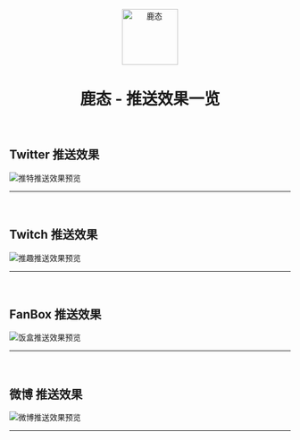 <p align="center">
  <img src="https://github.com/kanbereina/ReinaBot-2.0/blob/OBV11-NTQQBot/doc/Stereohonic.jpg" width="100" height="100" alt="鹿态">
</p>

<div align="center">

# 鹿态 - 推送效果一览

<!-- prettier-ignore-start -->
<!-- markdownlint-disable-next-line MD036 -->
<!-- prettier-ignore-end -->

</div>

<br>

## Twitter 推送效果
![推特推送效果预览](https://github.com/kanbereina/ReinaBot-2.0/blob/OBV11-NTQQBot/doc/twitter_example.jpg)

---

<br>

## Twitch 推送效果
![推趣推送效果预览](https://github.com/kanbereina/ReinaBot-2.0/blob/OBV11-NTQQBot/doc/twitch_examle.jpg)

---

<br>

## FanBox 推送效果
![饭盒推送效果预览](https://github.com/kanbereina/ReinaBot-2.0/blob/OBV11-NTQQBot/doc/fanbox_example.jpg)

---

<br>

## 微博 推送效果
![微博推送效果预览](https://github.com/kanbereina/ReinaBot-2.0/blob/OBV11-NTQQBot/doc/weibo_example.jpg)

---
